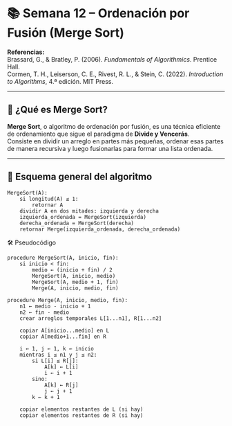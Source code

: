 # 📚 Semana 12 – Ordenación por Fusión (Merge Sort)

**Referencias:**  
Brassard, G., & Bratley, P. (2006). *Fundamentals of Algorithmics*. Prentice Hall.  
Cormen, T. H., Leiserson, C. E., Rivest, R. L., & Stein, C. (2022). *Introduction to Algorithms*, 4.ª edición. MIT Press.

---

## 🧠 ¿Qué es Merge Sort?

**Merge Sort**, o algoritmo de ordenación por fusión, es una técnica eficiente de ordenamiento que sigue el paradigma de **Divide y Vencerás**.  
Consiste en dividir un arreglo en partes más pequeñas, ordenar esas partes de manera recursiva y luego fusionarlas para formar una lista ordenada.

---

## 🔧 Esquema general del algoritmo

```plaintext
MergeSort(A):
    si longitud(A) ≤ 1:
        retornar A
    dividir A en dos mitades: izquierda y derecha
    izquierda_ordenada = MergeSort(izquierda)
    derecha_ordenada = MergeSort(derecha)
    retornar Merge(izquierda_ordenada, derecha_ordenada)
```
🛠️ Pseudocódigo
```plaintext
procedure MergeSort(A, inicio, fin):
    si inicio < fin:
        medio ← (inicio + fin) / 2
        MergeSort(A, inicio, medio)
        MergeSort(A, medio + 1, fin)
        Merge(A, inicio, medio, fin)

procedure Merge(A, inicio, medio, fin):
    n1 ← medio - inicio + 1
    n2 ← fin - medio
    crear arreglos temporales L[1...n1], R[1...n2]

    copiar A[inicio...medio] en L
    copiar A[medio+1...fin] en R

    i ← 1, j ← 1, k ← inicio
    mientras i ≤ n1 y j ≤ n2:
        si L[i] ≤ R[j]:
            A[k] ← L[i]
            i ← i + 1
        sino:
            A[k] ← R[j]
            j ← j + 1
        k ← k + 1

    copiar elementos restantes de L (si hay)
    copiar elementos restantes de R (si hay)
```